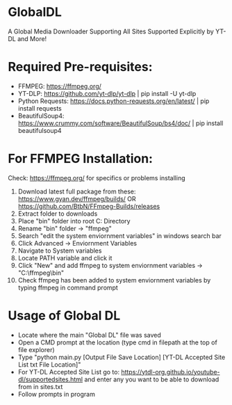 # GlobalDL
A Global Media Downloader Supporting All Sites Supported Explicitly by YT-DL and More!

# Required Pre-requisites:
- FFMPEG: https://ffmpeg.org/
- YT-DLP: https://github.com/yt-dlp/yt-dlp | pip install -U yt-dlp
- Python Requests: https://docs.python-requests.org/en/latest/ | pip install requests
- BeautifulSoup4: https://www.crummy.com/software/BeautifulSoup/bs4/doc/ | pip install beautifulsoup4

# For FFMPEG Installation:
Check: https://ffmpeg.org/ for specifics or problems installing
1. Download latest full package from these: https://www.gyan.dev/ffmpeg/builds/ OR https://github.com/BtbN/FFmpeg-Builds/releases
2. Extract folder to downloads
3. Place "bin" folder into root C: Directory
4. Rename "bin" folder -> "ffmpeg"
5. Search "edit the system enviornment variables" in windows search bar
6. Click Advanced -> Enviornment Variables
7. Navigate to System variables
8. Locate PATH variable and click it
9. Click "New" and add ffmpeg to system enviornment variables -> "C:\ffmpeg\bin"
10. Check ffmpeg has been added to system enviornment variables by typing ffmpeg in command prompt

# Usage of Global DL
- Locate where the main "Global DL" file was saved
- Open a CMD prompt at the location (type cmd in filepath at the top of file explorer)
- Type "python main.py [Output File Save Location] [YT-DL Accepted Site List txt File Location]"
- For YT-DL Accepted Site List go to: https://ytdl-org.github.io/youtube-dl/supportedsites.html and enter any you want to be able to download from in sites.txt
- Follow prompts in program
